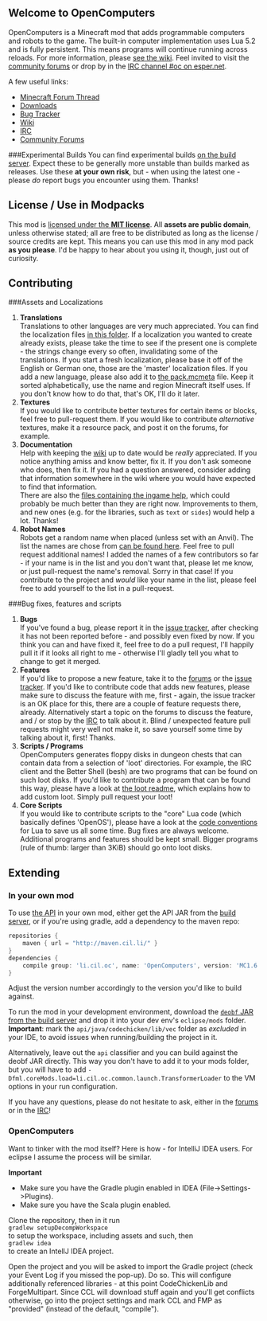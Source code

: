 ## Welcome to OpenComputers
OpenComputers is a Minecraft mod that adds programmable computers and robots to the game. The built-in computer implementation uses Lua 5.2 and is fully persistent. This means programs will continue running across reloads. For more information, please [see the wiki][wiki]. Feel invited to visit the [community forums][forums] or drop by in the [IRC channel #oc on esper.net][irc].

A few useful links:
* [Minecraft Forum Thread][mcf]
* [Downloads][releases]
* [Bug Tracker][issues]
* [Wiki][wiki]
* [IRC][irc]
* [Community Forums][forums]

###Experimental Builds
You can find experimental builds [on the build server][jenkins]. Expect these to be generally more unstable than builds marked as releases. Use these **at your own risk**, but - when using the latest one - please *do* report bugs you encounter using them. Thanks!

## License / Use in Modpacks
This mod is [licensed under the **MIT license**](https://github.com/MightyPirates/OpenComputers/blob/master/LICENSE). All **assets are public domain**, unless otherwise stated; all are free to be distributed as long as the license / source credits are kept. This means you can use this mod in any mod pack **as you please**. I'd be happy to hear about you using it, though, just out of curiosity.

## Contributing
###Assets and Localizations
1. **Translations**  
   Translations to other languages are very much appreciated. You can find the localization files [in this folder][localizations]. If a localization you wanted to create already exists, please take the time to see if the present one is complete - the strings change every so often, invalidating some of the translations. If you start a fresh localization, please base it off of the English or German one, those are the 'master' localization files. If you add a new language, please also add it to [the pack.mcmeta][pack.mcmeta] file. Keep it sorted alphabetically, use the name and region Minecraft itself uses. If you don't know how to do that, that's OK, I'll do it later.
2. **Textures**  
   If you would like to contribute better textures for certain items or blocks, feel free to pull-request them. If you would like to contribute *alternative* textures, make it a resource pack, and post it on the forums, for example.
3. **Documentation**  
   Help with keeping the [wiki][] up to date would be *really* appreciated. If you notice anything amiss and know better, fix it. If you don't ask someone who does, then fix it. If you had a question answered, consider adding that information somewhere in the wiki where you would have expected to find that information.  
   There are also the [files containing the ingame help][manpages], which could probably be much better than they are right now. Improvements to them, and new ones (e.g. for the libraries, such as `text` or `sides`) would help a lot. Thanks!
4. **Robot Names**  
   Robots get a random name when placed (unless set with an Anvil). The list the names are chose from [can be found here][robot names]. Feel free to pull request additional names! I added the names of a few contributors so far - if your name is in the list and you don't want that, please let me know, or just pull-request the name's removal. Sorry in that case! If you contribute to the project and *would* like your name in the list, please feel free to add yourself to the list in a pull-request.

###Bug fixes, features and scripts
1. **Bugs**  
   If you've found a bug, please report it in the [issue tracker][issues], after checking it has not been reported before - and possibly even fixed by now. If you think you can and have fixed it, feel free to do a pull request, I'll happily pull it if it looks all right to me - otherwise I'll gladly tell you what to change to get it merged.
2. **Features**  
   If you'd like to propose a new feature, take it to the [forums][] or the [issue tracker][issues]. If you'd like to contribute code that adds new features, please make sure to discuss the feature with me, first - again, the issue tracker is an OK place for this, there are a couple of feature requests there, already. Alternatively start a topic on the forums to discuss the feature, and / or stop by the [IRC][irc] to talk about it. Blind / unexpected feature pull requests might very well not make it, so save yourself some time by talking about it, first! Thanks.
3. **Scripts / Programs**  
   OpenComputers generates floppy disks in dungeon chests that can contain data from a selection of 'loot' directories. For example, the IRC client and the Better Shell (besh) are two programs that can be found on such loot disks. If you'd like to contribute a program that can be found this way, please have a look at [the loot readme][loot], which explains how to add custom loot. Simply pull request your loot!
4. **Core Scripts**  
   If you would like to contribute scripts to the "core" Lua code (which basically defines 'OpenOS'), please have a look at the [code conventions][] for Lua to save us all some time. Bug fixes are always welcome. Additional programs and features should be kept small. Bigger programs (rule of thumb: larger than 3KiB) should go onto loot disks.

## Extending
### In your own mod
To use [the API][api] in your own mod, either get the API JAR from the [build server][jenkins], or if you're using gradle, add a dependency to the maven repo:
```groovy
repositories {
    maven { url = "http://maven.cil.li/" }
}
dependencies {
    compile group: 'li.cil.oc', name: 'OpenComputers', version: 'MC1.6.4-1.2.3.280', classifier: 'api'
}
```
Adjust the version number accordingly to the version you'd like to build against.

To run the mod in your development environment, download the [`deobf` JAR from the build server][deobf-jar] and drop it into your dev env's `eclipse/mods` folder. **Important**: mark the `api/java/codechicken/lib/vec` folder as *excluded* in your IDE, to avoid issues when running/building the project in it.

Alternatively, leave out the `api` classifier and you can build against the deobf JAR directly. This way you don't have to add it to your mods folder, but you will have to add `-Dfml.coreMods.load=li.cil.oc.common.launch.TransformerLoader` to the VM options in your run configuration.

If you have any questions, please do not hesitate to ask, either in the [forums][] or in the [IRC][irc]!

### OpenComputers
Want to tinker with the mod itself? Here is how - for IntelliJ IDEA users. For eclipse I assume the process will be similar.

**Important**
- Make sure you have the Gradle plugin enabled in IDEA (File->Settings->Plugins).
- Make sure you have the Scala plugin enabled.

Clone the repository, then in it run  
`gradlew setupDecompWorkspace`  
to setup the workspace, including assets and such, then  
`gradlew idea`  
to create an IntellJ IDEA project.

Open the project and you will be asked to import the Gradle project (check your Event Log if you missed the pop-up). Do so. This will configure additionally referenced libraries - at this point CodeChickenLib and ForgeMultipart. Since CCL will download stuff again and you'll get conflicts otherwise, go into the project settings and mark CCL and FMP as "provided" (instead of the default, "compile").



[api]: https://github.com/MightyPirates/OpenComputers/tree/master/src/main/java/li/cil/oc/api
[code conventions]: https://github.com/MightyPirates/OpenComputers/wiki/CodeConventions
[deobf-jar]: http://oc.cil.li/index.php?/page/latest.php?type=deobf
[forums]: http://oc.cil.li/
[irc]: http://webchat.esper.net/?channels=#oc
[issues]: https://github.com/MightyPirates/OpenComputers/issues?state=open
[jenkins]: http://ci.cil.li/
[localizations]: https://github.com/MightyPirates/OpenComputers/tree/master/src/main/resources/assets/opencomputers/lang
[loot]: https://github.com/MightyPirates/OpenComputers/tree/master/src/main/resources/assets/opencomputers/loot
[manpages]: https://github.com/MightyPirates/OpenComputers/tree/master/src/main/resources/assets/opencomputers/lua/rom/usr/man
[mcf]: http://www.minecraftforum.net/topic/2201440-opencomputers-v122/
[pack.mcmeta]: https://github.com/MightyPirates/OpenComputers/blob/master/src/main/resources/pack.mcmeta
[releases]: https://github.com/MightyPirates/OpenComputers/releases
[robot names]: https://github.com/MightyPirates/OpenComputers/blob/master/src/main/resources/assets/opencomputers/robot.names
[wiki]: https://ocdoc.cil.li/
